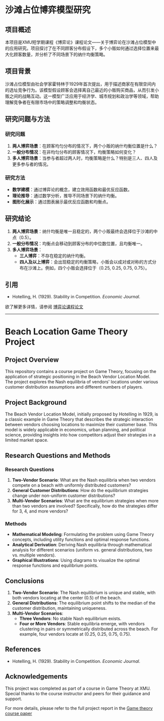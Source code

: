 # 沙滩占位博弈模型研究

## 项目概述
本项目是XMU短学期课程《博弈论》课程论文——关于博弈论在沙滩占位模型中的应用研究。项目探讨了在不同顾客分布假设下，多个小贩如何通过选择位置来最大化顾客数量，并分析了不同场景下的纳什均衡策略。

## 项目背景
沙滩占位模型由社会学家霍特林于1929年首次提出，用于描述商家在有限空间内的选址竞争行为。该模型假设顾客会选择离自己最近的小贩购买商品，从而引发小贩之间的战略互动。这一模型广泛应用于经济学、城市规划和政治学等领域，帮助理解竞争者在有限市场中的策略调整和均衡状态。

## 研究问题与方法
### 研究问题
1. **两人博弈场景**：在顾客均匀分布的情况下，两个小贩的纳什均衡位置是什么？
2. **一般分布情况**：在非均匀分布的顾客情况下，均衡策略如何变化？
3. **多人博弈场景**：当参与者超过两人时，均衡策略是什么？特别是三人、四人及更多参与者的情况。

### 研究方法
- **数学建模**：通过博弈论的概念，建立效用函数和最优反应函数。
- **理论推导**：通过数学分析，推导不同场景下的纳什均衡。
- **图形化展示**：通过图表展示最优反应函数和均衡点。

## 研究结论
1. **两人博弈场景**：纳什均衡是唯一且稳定的，两个小贩最终会选择位于沙滩的中点（0.5）。
2. **一般分布情况**：均衡点会移动到顾客分布的中位数位置，且均衡唯一。
3. **多人博弈场景**：
   - **三人博弈**：不存在稳定的纳什均衡。
   - **四人及以上博弈**：会出现稳定的均衡策略，小贩会以成对或对称的方式分布在沙滩上。例如，四个小贩会选择位于（0.25, 0.25, 0.75, 0.75）。

## 引用

- Hotelling, H. (1929). Stability in Competition. *Economic Journal*.

欲了解更多详情，请参阅 [博弈论课程论文](./博弈论课程论文.pdf)

--- 

# Beach Location Game Theory Project

## Project Overview
This repository contains a course project on Game Theory, focusing on the application of strategic positioning in the Beach Vendor Location Model. The project explores the Nash equilibria of vendors' locations under various customer distribution assumptions and different numbers of players.

## Project Background
The Beach Vendor Location Model, initially proposed by Hotelling in 1929, is a classic example in Game Theory that describes the strategic interaction between vendors choosing locations to maximize their customer base. This model is widely applicable in economics, urban planning, and political science, providing insights into how competitors adjust their strategies in a limited market space.

## Research Questions and Methods
### Research Questions
1. **Two-Vendor Scenario**: What are the Nash equilibria when two vendors compete on a beach with uniformly distributed customers?
2. **General Customer Distributions**: How do the equilibrium strategies change under non-uniform customer distributions?
3. **Multi-Vendor Scenarios**: What are the equilibrium strategies when more than two vendors are involved? Specifically, how do the strategies differ for 3, 4, and more vendors?

### Methods
- **Mathematical Modeling**: Formulating the problem using Game Theory concepts, including utility functions and optimal response functions.
- **Analytical Derivation**: Deriving Nash equilibria through mathematical analysis for different scenarios (uniform vs. general distributions, two vs. multiple vendors).
- **Graphical Illustrations**: Using diagrams to visualize the optimal response functions and equilibrium points.

## Conclusions
1. **Two-Vendor Scenario**: The Nash equilibrium is unique and stable, with both vendors locating at the center (0.5) of the beach.
2. **General Distributions**: The equilibrium point shifts to the median of the customer distribution, maintaining uniqueness.
3. **Multi-Vendor Scenarios**:
   - **Three Vendors**: No stable Nash equilibrium exists.
   - **Four or More Vendors**: Stable equilibria emerge, with vendors clustering in pairs or symmetrically distributed across the beach. For example, four vendors locate at (0.25, 0.25, 0.75, 0.75).


## References

- Hotelling, H. (1929). Stability in Competition. *Economic Journal*.


## Acknowledgements
This project was completed as part of a course in Game Theory at XMU. Special thanks to the course instructor and peers for their guidance and support.



For more details, please refer to the full project report in the [Game theory course paper](./博弈论课程论文.pdf) 
